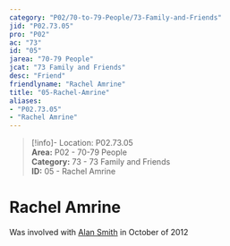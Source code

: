 ```yaml
---  
category: "P02/70-to-79-People/73-Family-and-Friends"  
jid: "P02.73.05"  
pro: "P02"  
ac: "73"  
id: "05"  
jarea: "70-79 People"  
jcat: "73 Family and Friends"  
desc: "Friend"  
friendlyname: "Rachel Amrine"  
title: "05-Rachel-Amrine"  
aliases:   
- "P02.73.05"  
- "Rachel Amrine"  
---  
```

>[!info]- Location: P02.73.05  
>**Area:** P02 - 70-79 People  
>**Category:** 73 - 73 Family and Friends  
>**ID:** 05 - Rachel Amrine  
  
# Rachel Amrine  
  
  
Was involved with [Alan Smith](../72-Suspects-and-People-of-Interest/02-Alan-Smith.md#) in October of 2012  
